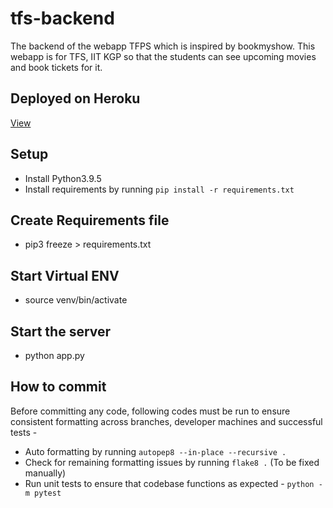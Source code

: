 # tfs-backend
The backend of the webapp TFPS which is inspired by bookmyshow. This webapp is for TFS, IIT KGP so that the students can see upcoming movies and book tickets for it.

## Deployed on Heroku
[View](https://tfs-backend.herokuapp.com)

## Setup
- Install Python3.9.5
- Install requirements by running `pip install -r requirements.txt`

## Create Requirements file
- pip3 freeze > requirements.txt

## Start Virtual ENV
- source venv/bin/activate

## Start the server
- python app.py

## How to commit
Before committing any code, following codes must be run to ensure consistent formatting across branches, developer machines and successful tests -

- Auto formatting by running `autopep8 --in-place --recursive .`
- Check for remaining formatting issues by running `flake8 .` (To be fixed manually)
- Run unit tests to ensure that codebase functions as expected - `python -m pytest`
